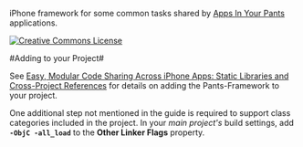 iPhone framework for some common tasks shared by [Apps In Your Pants][3] applications.

[![Creative Commons License][1]][2]



#Adding to your Project#

See [Easy, Modular Code Sharing Across iPhone Apps: Static Libraries and Cross-Project References][4] for details on adding the Pants-Framework to your project.

One additional step not mentioned in the guide is required to support class categories included in the project. In your _main project's_ build settings, add **`-ObjC -all_load`** to the **Other Linker Flags** property.




[1]: http://i.creativecommons.org/l/by-sa/3.0/88x31.png
[2]: http://creativecommons.org/licenses/by-sa/3.0/
[3]: http://appsinyourpants.com
[4]: http://www.clintharris.net/2009/iphone-app-shared-libraries/